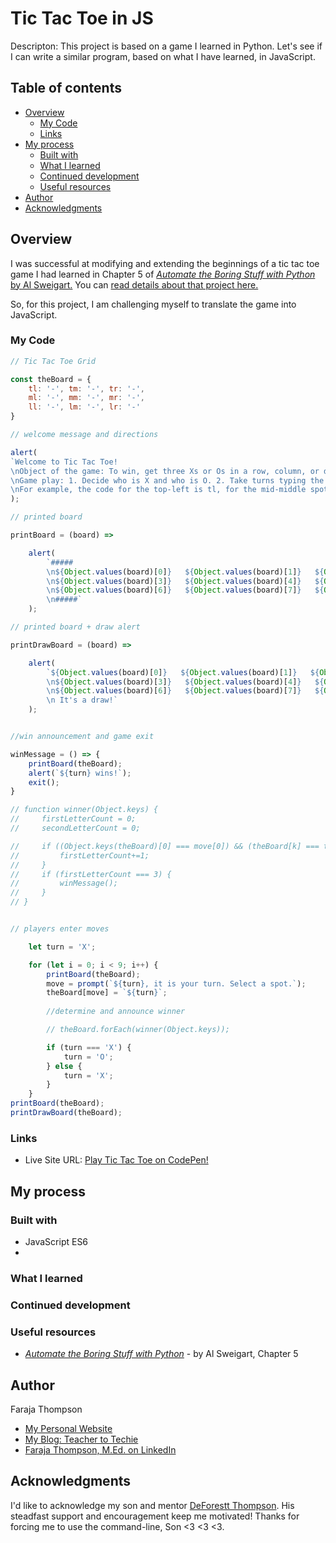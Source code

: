 # Tic Tac Toe in JS

Descripton: This project is based on a game I learned in Python. Let's see if I can write a similar program, based on what I have learned, in JavaScript.

## Table of contents

- [Overview](#overview)
  - [My Code](#my-code)
  - [Links](#links)
- [My process](#my-process)
  - [Built with](#built-with)
  - [What I learned](#what-i-learned)
  - [Continued development](#continued-development)
  - [Useful resources](#useful-resources)
- [Author](#author)
- [Acknowledgments](#acknowledgments)

## Overview

I was successful at modifying and extending the beginnings of a tic tac toe game I had learned in Chapter 5 of [*Automate the Boring Stuff with Python* by Al Sweigart.](https://automatetheboringstuff.com/2e/chapter5/)
You can [read details about that project here.](https://github.com/Faraja17/tic-tac-toe-in-python)

So, for this project, I am challenging myself to translate the game into JavaScript. 


### My Code

```javascript
// Tic Tac Toe Grid

const theBoard = {
    tl: '-', tm: '-', tr: '-',
    ml: '-', mm: '-', mr: '-',
    ll: '-', lm: '-', lr: '-'
}

// welcome message and directions

alert(
`Welcome to Tic Tac Toe!
\nObject of the game: To win, get three Xs or Os in a row, column, or diagonal.
\nGame play: 1. Decide who is X and who is O. 2. Take turns typing the row and colunn codes of your selected spot.
\nFor example, the code for the top-left is tl, for the mid-middle spot it is mm, and for the lower-right spot, the code is lr.`
);

// printed board

printBoard = (board) =>

    alert(
        `#####
        \n${Object.values(board)[0]}   ${Object.values(board)[1]}   ${Object.values(board)[2]}
        \n${Object.values(board)[3]}   ${Object.values(board)[4]}   ${Object.values(board)[5]}
        \n${Object.values(board)[6]}   ${Object.values(board)[7]}   ${Object.values(board)[8]}
        \n#####`
    );

// printed board + draw alert

printDrawBoard = (board) =>

    alert(
        `${Object.values(board)[0]}   ${Object.values(board)[1]}   ${Object.values(board)[2]}
        \n${Object.values(board)[3]}   ${Object.values(board)[4]}   ${Object.values(board)[5]}
        \n${Object.values(board)[6]}   ${Object.values(board)[7]}   ${Object.values(board)[8]}
        \n It's a draw!`
    );


//win announcement and game exit

winMessage = () => {
    printBoard(theBoard);
    alert(`${turn} wins!`);
    exit();
}

// function winner(Object.keys) {
//     firstLetterCount = 0;
//     secondLetterCount = 0;

//     if ((Object.keys(theBoard)[0] === move[0]) && (theBoard[k] === turn)) {
//         firstLetterCount+=1;
//     }
//     if (firstLetterCount === 3) {
//         winMessage();
//     }
// }


// players enter moves

    let turn = 'X';

    for (let i = 0; i < 9; i++) {
        printBoard(theBoard);
        move = prompt(`${turn}, it is your turn. Select a spot.`);
        theBoard[move] = `${turn}`;
        
        //determine and announce winner

        // theBoard.forEach(winner(Object.keys));

        if (turn === 'X') {
            turn = 'O';
        } else {
            turn = 'X';
        }
    }
printBoard(theBoard);
printDrawBoard(theBoard);
```

### Links

- Live Site URL: [Play Tic Tac Toe on CodePen!](https://codepen.io/faraja17/pen/JjpwZdR?editors=1112)

## My process



### Built with

- JavaScript ES6
- 
### What I learned



### Continued development



### Useful resources

- [*Automate the Boring Stuff with Python*](https://automatetheboringstuff.com/2e/chapter5/) - by Al Sweigart, Chapter 5
 
## Author

Faraja Thompson

- [My Personal Website](https://faraja17.github.io/my-website/)
- [My Blog: Teacher to Techie](https://faraja17.github.io/)
- [Faraja Thompson, M.Ed. on LinkedIn](https://www.linkedin.com/in/faraja-thompson-m-ed-70885b8/)

## Acknowledgments

I'd like to acknowledge my son and mentor [DeForestt Thompson](https://github.com/DeForestt).  His steadfast support and encouragement keep me motivated!  Thanks for forcing me to use the command-line, Son <3 <3 <3.
